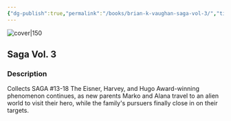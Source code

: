 ```yaml
---
{"dg-publish":true,"permalink":"/books/brian-k-vaughan-saga-vol-3/","title":"\"Saga Vol. 3\"","tags":["Fantasy","science-fiction","graphic-novel"]}
---
```




![cover|150](http://books.google.com/books/content?id=EWgJAwAAQBAJ&printsec=frontcover&img=1&zoom=1&edge=curl&source=gbs_api)

## Saga Vol. 3

### Description

Collects SAGA #13-18 The Eisner, Harvey, and Hugo Award-winning phenomenon continues, as new parents Marko and Alana travel to an alien world to visit their hero, while the family's pursuers finally close in on their targets.
```